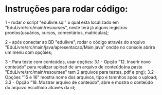# Instruções para rodar código:

1 - rodar o script "edulivre.sql" o qual esta localizado em "EduLivre/src/main/resourses", neste terá já alguns registros prontos(usuários, cursos, comentários, matrículas);

2 - após conectar ao BD "edulivre", rodar o código através do arquivo "EduLivre/src/main/java/apresentacao/Main.java" ondde no console abrirá um menu com opçõies;

3 - Para teste com conteúdos, usar opções: 
  3.1 - Opção "12. Inserir novo conteúdo" para realizar upload de um arquivo de conteúdo(na pasta "EduLivre/src/main/resourses" tem 2 arquivos para testes, pdf e png);
  3.2 - Opções "15 e 16" mostra nome dos arquivos, tipo e tamnhos após o upload;
  3.3 - Opção "18. Mostrar arquivo de conteúdo", abre e mostra o conteúdo do arquivo escolhido através da id;
